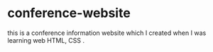 # conference-website
this is a conference information website which I created when I was learning web HTML, CSS .
